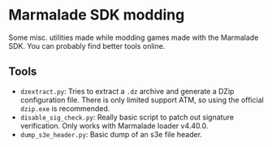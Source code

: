 # Marmalade SDK modding

Some misc. utilities made while modding games made with the Marmalade SDK. You can probably find better tools online.

## Tools

* `dzextract.py`: Tries to extract a `.dz` archive and generate a DZip configuration file. There is only limited support ATM, so using the official `dzip.exe` is recommended.
* `disable_sig_check.py`: Really basic script to patch out signature verification. Only works with Marmalade loader v4.40.0.
* `dump_s3e_header.py`: Basic dump of an s3e file header.
